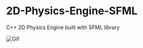 # 2D-Physics-Engine-SFML
C++ 2D Physics Engine built with SFML library

![Gif](https://github.com/Parven05/2D-Physics-Engine-SFML/assets/101796812/d255d697-4107-4447-93f6-2c0c0b4c23df)
